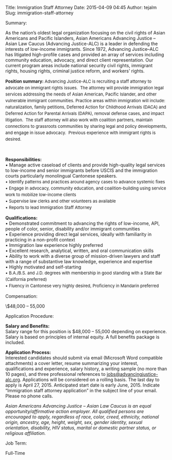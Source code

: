 Title: Immigration Staff Attorney
Date: 2015-04-09 04:45
Author: tejalm
Slug: immigration-staff-attorney

<div
class="field field-name-field-summary field-type-text-with-summary field-label-inline clearfix">

<div class="field-label">

Summary: 

</div>

<div class="field-items">

<div class="field-item even">

As the nation’s oldest legal organization focusing on the civil rights
of Asian Americans and Pacific Islanders, Asian Americans Advancing
Justice – Asian Law Caucus (Advancing Justice-ALC) is a leader in
defending the interests of low-income immigrants. Since 1972, Advancing
Justice–ALC has litigated high-profile cases and provided an array of
services including community education, advocacy, and direct client
representation. Our current program areas include national security
civil rights, immigrant rights, housing rights, criminal justice reform,
and workers’ rights. 

</p>

<span
style="font-size: 13.0080003738403px; line-height: 1.538em;">**Position
summary:** Advancing Justice-ALC is recruiting a staff attorney to
advocate on immigrant rights issues.  The attorney will provide
immigration legal services addressing the needs of Asian American,
Pacific Islander, and other vulnerable immigrant communities. Practice
areas within immigration will include: naturalization, family petitions,
Deferred Action for Childhood Arrivals (DACA) and Deferred Action for
Parental Arrivals (DAPA), removal defense cases, and impact litigation.
 The staff attorney will also work with coalition partners, maintain
connections to grassroots communities by sharing legal and policy
developments, and engage in issue advocacy.  Previous experience with
immigrant rights is desired. </span>

</p>

<div>

 

</div>

</p>
<p>

</div>

</div>

</div>

<div
class="field field-name-body field-type-text-with-summary field-label-hidden">

<div class="field-items">

<div class="field-item even">

**Responsibilities:**  
• Manage active caseload of clients and provide high-quality legal
services to low-income and senior immigrants before USCIS and the
immigration courts particularly monolingual Cantonese speakers.  
<span style="font-size: 13.0080003738403px; line-height: 1.538em;">•
Identify patterns and practices around agency cases to advance systemic
fixes</span>  
<span style="font-size: 13.0080003738403px; line-height: 1.538em;">•
Engage in advocacy, community education, and coalition-building using
service work to mobilize low-income clients</span>  
<span style="font-size: 13.0080003738403px; line-height: 1.538em;">•
Supervise law clerks and other volunteers as available</span>  
<span style="font-size: 13.0080003738403px; line-height: 1.538em;">•
Reports to lead Immigration Staff Attorney </span>

</p>

**Qualifications:**  
• Demonstrated commitment to advancing the rights of low-income, API,
people of color, senior, disability and/or immigrant communities  
• Experience providing direct legal services, ideally with familiarity
in practicing in a non-profit context  
• Immigration law experience highly preferred  
• Excellent research, analytical, written, and oral communication
skills  
• Ability to work with a diverse group of mission-driven lawyers and
staff with a range of substantive law knowledge, experience and
expertise  
• Highly motivated and self-starting  
<span style="font-size: 13.0080003738403px; line-height: 1.538em;">•
B.A./B.S. and J.D. degrees with membership in good standing with a State
Bar (California preferred)</span>  
<span style="font-size: 13.0080003738403px; line-height: 1.538em;">•
Fluency in Cantonese very highly desired, Proficiency in Mandarin
preferred</span>

</p>
<p>

</div>

</div>

</div>

<div
class="field field-name-field-compensation field-type-text field-label-inline clearfix">

<div class="field-label">

Compensation: 

</div>

<div class="field-items">

<div class="field-item even">

</p>
<p>
\$48,000 – 55,000

</div>

</div>

</div>

<div
class="field field-name-field-application-procedure field-type-text-with-summary field-label-inline clearfix">

<div class="field-label">

Application Procedure: 

</div>

<div class="field-items">

<div class="field-item even">

**Salary and Benefits:**  
Salary range for this position is \$48,000 – 55,000 depending on
experience. Salary is based on principles of internal equity. A full
benefits package is included.  
  
**Application Process:**  
Interested candidates should submit via email (Microsoft Word compatible
attachments) a cover letter, resume summarizing your interest,
qualifications and experience, salary history, a writing sample (no more
than 10 pages), and three professional references to
<jobs@advancingjustice-alc.org>. Applications will be considered on a
rolling basis. The last day to apply is April 27, 2015. Anticipated
start date is early June, 2015. Indicate “Immigration staff attorney
application” in the subject line of your email. Please no phone calls.  
  
*Asian Americans Advancing Justice – Asian Law Caucus is an equal
opportunity/affirmative action employer. All qualified persons are
encouraged to apply, regardless of race, color, creed, ethnicity,
national origin, ancestry, age, height, weight, sex, gender identity,
sexual orientation, disability, HIV status, marital or domestic partner
status, or religious affiliation.*

</p>
<p>

</div>

</div>

</div>

<div
class="field field-name-field-job-term field-type-taxonomy-term-reference field-label-above">

<div class="field-label">

Job Term: 

</div>

<div class="field-items">

<div class="field-item even">

Full-Time

</div>

</div>

</div>

</p>

